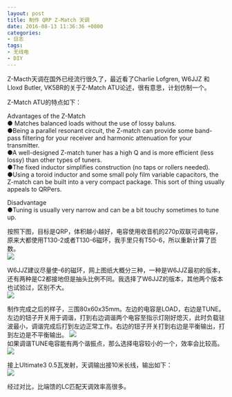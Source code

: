 ```yaml
---
layout: post
title: 制作 QRP Z-Match 天调
date: 2016-08-13 11:36:36 +0800
categories:
- 日志
tags:
- 无线电
- DIY
---
```


Z-Macth天调在国外已经流行很久了，最近看了Charlie Lofgren, W6JJZ 和 Lloxd Butler, VK5BR的关于Z-Match ATU论述，很有意思，计划仿制一个。    

Z-Match ATU的特点如下：    

Advantages of the Z-Match     
● Matches balanced loads without the use of lossy baluns.    
●Being a parallel resonant circuit, the Z-match can provide some band-pass filtering for your receiver and harmonic attenuation for your transmitter.    
●A well-designed Z-match tuner has a high Q and is more efficient (less lossy) than other types of tuners.    
●The fixed inductor simplifies construction (no taps or rollers needed).    
●Using a toroid inductor and some small poly film variable capacitors, the Z-match can be built into a very compact package. This sort of thing usually appeals to QRPers.    

Disadvantage      
●Tuning is usually very narrow and can be a bit touchy sometimes to tune up.    

按照下图，目标是QRP，体积越小越好，电容使用收音机的270p双联可调电容，原来大都使用T130-2或者T130-6磁环，我手里只有T50-6，所以重新计算了匝数。    
![](https://github.com/bh3nvn/bh3nvn.github.io/raw/master/image/2016/2016-08-12-01.jpg)     	

W6JJZ建议尽量使-6的磁环，网上图纸大概分三种，一种是W6JJZ最初的版本，还有两种是C2都接地但是抽头比例不同。我选择了W6JJZ的版本，其他两个版本也试验过，区别不大。    
![](https://github.com/bh3nvn/bh3nvn.github.io/raw/master/image/2016/2016-08-12-01.jpg)     

制作完成之后的样子，三围80x60x35mm。左边的电容是LOAD，右边是TUNE。左边的钮子开关用于调谐，打到右边调谐两个电容至指示灯刚好熄灭，此时负载驻波最小，调谐完成后打到左边正常工作。右边的钮子开关打到右边是平衡输出，打到左边是不平衡输出。    ![](https://github.com/bh3nvn/bh3nvn.github.io/raw/master/image/2016/2016-08-12-00.jpg)     		  
如果调谐TUNE电容能有两个谐振点，那么选择电容较小的一个，效率会比较高。    
![](https://github.com/bh3nvn/bh3nvn.github.io/raw/master/image/2016/2016-08-12-02.jpg)     		


接上Ultimate3 0.5瓦发射，天调输出接10米长线，输出如下：    
![](https://github.com/bh3nvn/bh3nvn.github.io/raw/master/image/2016/2016-08-12-03.jpg)     		

经过对比，比端馈的LC匹配天调效率高很多。


